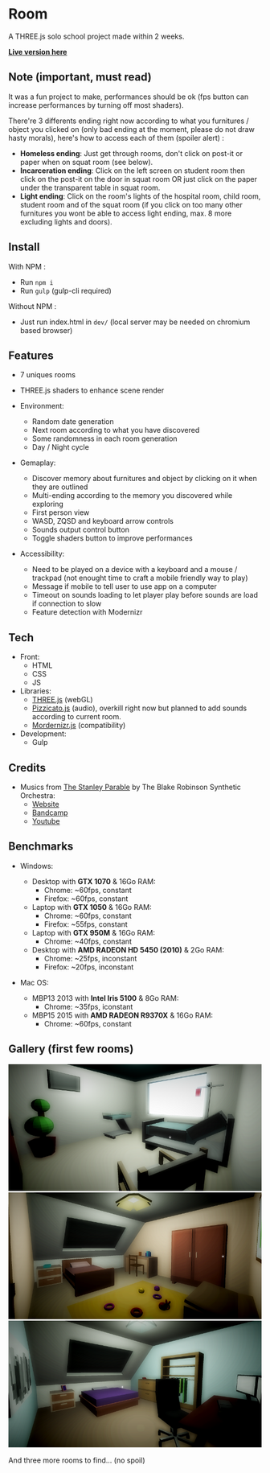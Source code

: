Room
====

A THREE.js solo school project made within 2 weeks.

**[Live version here](https://room.edhbr.fr/)**

## Note (**important, must read**)
It was a fun project to make, performances should be ok (fps button can increase performances by turning off most shaders).

There're 3 differents ending right now according to what you furnitures / object you clicked on (only bad ending at the moment, please do not draw hasty morals), here's how to access each of them (spoiler alert) :
- **Homeless ending**: Just get through rooms, don't click on post-it or paper when on squat room (see below).
- **Incarceration ending**: Click on the left screen on student room then click on the post-it on the door in squat room OR just click on the paper under the transparent table in squat room.
- **Light ending**: Click on the room's lights of the hospital room, child room, student room and of the squat room (if you click on too many other furnitures you wont be able to access light ending, max. 8 more excluding lights and doors).


## Install
With NPM :
- Run `npm i`
- Run `gulp` (gulp-cli required)

Without NPM :
- Just run index.html in `dev/` (local server may be needed on chromium based browser)

## Features

- 7 uniques rooms
- THREE.js shaders to enhance scene render

- Environment:
  - Random date generation
  - Next room according to what you have discovered
  - Some randomness in each room generation
  - Day / Night cycle
- Gemaplay:
  - Discover memory about furnitures and object by clicking on it when they are outlined
  - Multi-ending according to the memory you discovered while exploring
  - First person view
  - WASD, ZQSD and keyboard arrow controls
  - Sounds output control button
  - Toggle shaders button to improve performances
- Accessibility:
  - Need to be played on a device with a keyboard and a mouse / trackpad (not enought time to craft a mobile friendly way to play)
  - Message if mobile to tell user to use app on a computer
  - Timeout on sounds loading to let player play before sounds are load if connection to slow
  - Feature detection with Modernizr

## Tech
- Front:
  - HTML
  - CSS
  - JS
- Libraries:
  - [THREE.js](https://threejs.org/) (webGL)
  - [Pizzicato.js](https://alemangui.github.io/pizzicato/) (audio), overkill right now but planned to add sounds according to current room.
  - [Mordernizr.js](https://modernizr.com/) (compatibility)
- Development:
  - Gulp

## Credits
- Musics from [The Stanley Parable](https://fr.wikipedia.org/wiki/The_Stanley_Parable) by The Blake Robinson Synthetic Orchestra:
  - [Website](http://syntheticorchestra.com/)
  - [Bandcamp](http://blake.so/bandcamp)
  - [Youtube](http://youtube.com/SyntheticOrchestra)

## Benchmarks

- Windows:
  - Desktop with **GTX 1070** & 16Go RAM:
    - Chrome: ~60fps, constant
    - Firefox: ~60fps, constant
  - Laptop with **GTX 1050** & 16Go RAM:
    - Chrome: ~60fps, constant
    - Firefox: ~55fps, constant
  - Laptop with **GTX 950M** & 16Go RAM:
    - Chrome: ~40fps, constant
  - Desktop with **AMD RADEON HD 5450 (2010)** & 2Go RAM:
    - Chrome: ~25fps, inconstant
    - Firefox: ~20fps, inconstant

- Mac OS:
  - MBP13 2013 with **Intel Iris 5100** & 8Go RAM:
    - Chrome: ~35fps, iconstant
  - MBP15 2015 with **AMD RADEON R9370X** & 16Go RAM:
    - Chrome: ~60fps, constant

## Gallery (first few rooms)
![Hospital](dev/assets/img/hospital.png)
![Child](dev/assets/img/child.png)
![Student](dev/assets/img/student.png)

And three more rooms to find... (no spoil)
